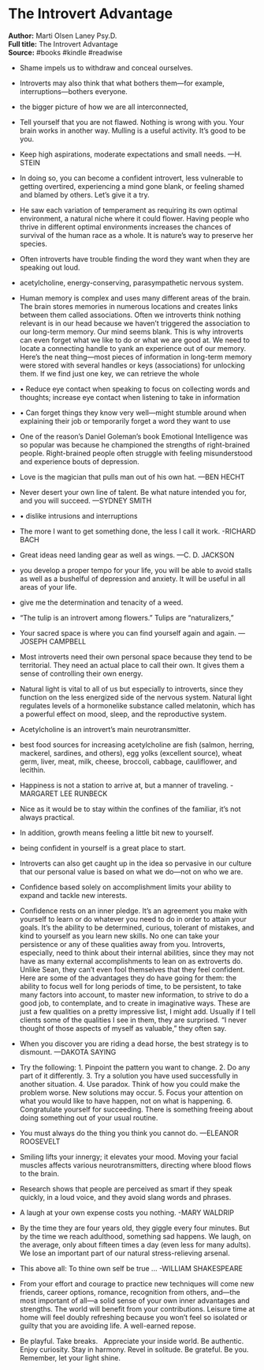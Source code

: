 # The Introvert Advantage

**Author:** Marti Olsen Laney Psy.D.  
**Full title:** The Introvert Advantage  
**Source:** #books #kindle #readwise

- Shame impels us to withdraw and conceal ourselves. 
   
- Introverts may also think that what bothers them—for example, interruptions—bothers everyone. 
   
- the bigger picture of how we are all interconnected, 
   
- Tell yourself that you are not flawed. Nothing is wrong with you. Your brain works in another way. Mulling is a useful activity. It’s good to be you. 
   
- Keep high aspirations, moderate expectations and small needs. —H. STEIN 
   
- In doing so, you can become a confident introvert, less vulnerable to getting overtired, experiencing a mind gone blank, or feeling shamed and blamed by others. Let’s give it a try. 
   
- He saw each variation of temperament as requiring its own optimal environment, a natural niche where it could flower. Having people who thrive in different optimal environments increases the chances of survival of the human race as a whole. It is nature’s way to preserve her species. 
   
- Often introverts have trouble finding the word they want when they are speaking out loud. 
   
- acetylcholine, energy-conserving, parasympathetic nervous system. 
   
- Human memory is complex and uses many different areas of the brain. The brain stores memories in numerous locations and creates links between them called associations. Often we introverts think nothing relevant is in our head because we haven’t triggered the association to our long-term memory. Our mind seems blank. This is why introverts can even forget what we like to do or what we are good at. We need to locate a connecting handle to yank an experience out of our memory. Here’s the neat thing—most pieces of information in long-term memory were stored with several handles or keys (associations) for unlocking them. If we find just one key, we can retrieve the whole 
   
- • Reduce eye contact when speaking to focus on collecting words and thoughts; increase eye contact when listening to take in information 
   
- • Can forget things they know very well—might stumble around when explaining their job or temporarily forget a word they want to use 
   
- One of the reason’s Daniel Goleman’s book Emotional Intelligence was so popular was because he championed the strengths of right-brained people. Right-brained people often struggle with feeling misunderstood and experience bouts of depression. 
   
- Love is the magician that pulls man out of his own hat. —BEN HECHT 
   
- Never desert your own line of talent. Be what nature intended you for, and you will succeed. —SYDNEY SMITH 
   
- • dislike intrusions and interruptions 
   
- The more I want to get something done, the less I call it work. -RICHARD BACH 
   
- Great ideas need landing gear as well as wings. —C. D. JACKSON 
   
- you develop a proper tempo for your life, you will be able to avoid stalls as well as a bushelful of depression and anxiety. It will be useful in all areas of your life. 
   
- give me the determination and tenacity of a weed. 
   
- “The tulip is an introvert among flowers.” Tulips are “naturalizers,” 
   
- Your sacred space is where you can find yourself again and again. —JOSEPH CAMPBELL 
   
- Most introverts need their own personal space because they tend to be territorial. They need an actual place to call their own. It gives them a sense of controlling their own energy. 
   
- Natural light is vital to all of us but especially to introverts, since they function on the less energized side of the nervous system. Natural light regulates levels of a hormonelike substance called melatonin, which has a powerful effect on mood, sleep, and the reproductive system. 
   
- Acetylcholine is an introvert’s main neurotransmitter. 
   
- best food sources for increasing acetylcholine are fish (salmon, herring, mackerel, sardines, and others), egg yolks (excellent source), wheat germ, liver, meat, milk, cheese, broccoli, cabbage, cauliflower, and lecithin. 
   
- Happiness is not a station to arrive at, but a manner of traveling. -MARGARET LEE RUNBECK 
   
- Nice as it would be to stay within the confines of the familiar, it’s not always practical. 
   
- In addition, growth means feeling a little bit new to yourself. 
   
- being confident in yourself is a great place to start. 
   
- Introverts can also get caught up in the idea so pervasive in our culture that our personal value is based on what we do—not on who we are. 
   
- Confidence based solely on accomplishment limits your ability to expand and tackle new interests. 
   
- Confidence rests on an inner pledge. It’s an agreement you make with yourself to learn or do whatever you need to do in order to attain your goals. It’s the ability to be determined, curious, tolerant of mistakes, and kind to yourself as you learn new skills. No one can take your persistence or any of these qualities away from you. Introverts, especially, need to think about their internal abilities, since they may not have as many external accomplishments to lean on as extroverts do. Unlike Sean, they can’t even fool themselves that they feel confident. Here are some of the advantages they do have going for them: the ability to focus well for long periods of time, to be persistent, to take many factors into account, to master new information, to strive to do a good job, to contemplate, and to create in imaginative ways. These are just a few qualities on a pretty impressive list, I might add. Usually if I tell clients some of the qualities I see in them, they are surprised. “I never thought of those aspects of myself as valuable,” they often say. 
   
- When you discover you are riding a dead horse, the best strategy is to dismount. —DAKOTA SAYING 
   
- Try the following: 1. Pinpoint the pattern you want to change. 2. Do any part of it differently. 3. Try a solution you have used successfully in another situation. 4. Use paradox. Think of how you could make the problem worse. New solutions may occur. 5. Focus your attention on what you would like to have happen, not on what is happening. 6. Congratulate yourself for succeeding. There is something freeing about doing something out of your usual routine. 
   
- You must always do the thing you think you cannot do. —ELEANOR ROOSEVELT 
   
- Smiling lifts your innergy; it elevates your mood. Moving your facial muscles affects various neurotransmitters, directing where blood flows to the brain. 
   
- Research shows that people are perceived as smart if they speak quickly, in a loud voice, and they avoid slang words and phrases. 
   
- A laugh at your own expense costs you nothing. -MARY WALDRIP 
   
- By the time they are four years old, they giggle every four minutes. But by the time we reach adulthood, something sad happens. We laugh, on the average, only about fifteen times a day (even less for many adults). We lose an important part of our natural stress-relieving arsenal. 
   
- This above all: To thine own self be true ... -WILLIAM SHAKESPEARE 
   
- From your effort and courage to practice new techniques will come new friends, career options, romance, recognition from others, and—the most important of all—a solid sense of your own inner advantages and strengths. The world will benefit from your contributions. Leisure time at home will feel doubly refreshing because you won’t feel so isolated or guilty that you are avoiding life. A well-earned repose. 
   
- Be playful. Take breaks.   Appreciate your inside world. Be authentic. Enjoy curiosity. Stay in harmony. Revel in solitude. Be grateful. Be you. Remember, let your light shine. 
   
